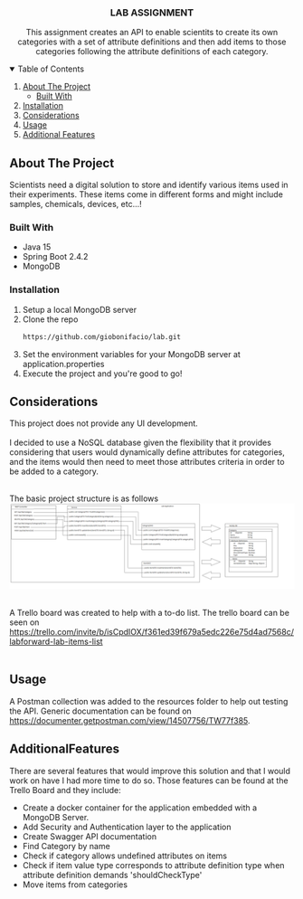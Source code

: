 <p align="center">

<h3 align="center">LAB ASSIGNMENT</h3>

  <p align="center">
This assignment creates an API to enable scientits to create its own categories with a set of attribute definitions and then add items to those categories following the attribute definitions of each category.
</p>
  

<!-- TABLE OF CONTENTS -->
<details open="open">
  <summary>Table of Contents</summary>
  <ol>
    <li>
      <a href="#about-the-project">About The Project</a>
      <ul>
        <li><a href="#built-with">Built With</a></li>
      </ul>
    </li>
    <li>
      <a href="#installation">Installation</a>
    </li>
    <li><a href="#considerations">Considerations</a></li>
    <li><a href="#usage">Usage</a></li>
    <li><a href="#AdditionalFeatures">Additional Features</a></li>
  </ol>
</details>



<!-- ABOUT THE PROJECT -->
## About The Project
Scientists need a digital solution to store and identify various items used in their experiments.
These items come in different forms and might include samples, chemicals, devices, etc...!
</br>

### Built With

* Java 15
* Spring Boot 2.4.2
* MongoDB 


### Installation

1. Setup a local MongoDB server
2. Clone the repo
   ```sh
   https://github.com/giobonifacio/lab.git
   ```
3. Set the environment variables for your MongoDB server at application.properties
4. Execute the project and you're good to go!   


<!-- Considerations -->
## Considerations
This project does not provide any UI development. </br></br>
I decided to use a NoSQL database given the flexibility that it provides 
considering that users would dynamically define attributes for categories, and the items would then need to meet those attributes criteria in order to be added to a category.
</br></br>

The basic project structure is as follows
![alt text](src/main/resources/Lab%20Application%20structure.png)
</br></br>

A Trello board was created to help with a to-do list. The trello board can be seen on https://trello.com/invite/b/isCpdIOX/f361ed39f679a5edc226e75d4ad7568c/labforward-lab-items-list </br></br>



<!-- Usage -->
## Usage
A Postman collection was added to the resources folder to help out testing the API. Generic documentation can be found on https://documenter.getpostman.com/view/14507756/TW77f385.



<!-- Additional Features -->
## AdditionalFeatures
There are several features that would improve this solution and that I would work on have I had more time to do so. Those features can be found at the Trello Board and they include:
* Create a docker container for the application embedded with a MongoDB Server.
* Add Security and Authentication layer to the application
* Create Swagger API documentation
* Find Category by name
* Check if category allows undefined attributes on items
* Check if item value type corresponds to attribute definition type when attribute definition demands 'shouldCheckType'
* Move items from categories